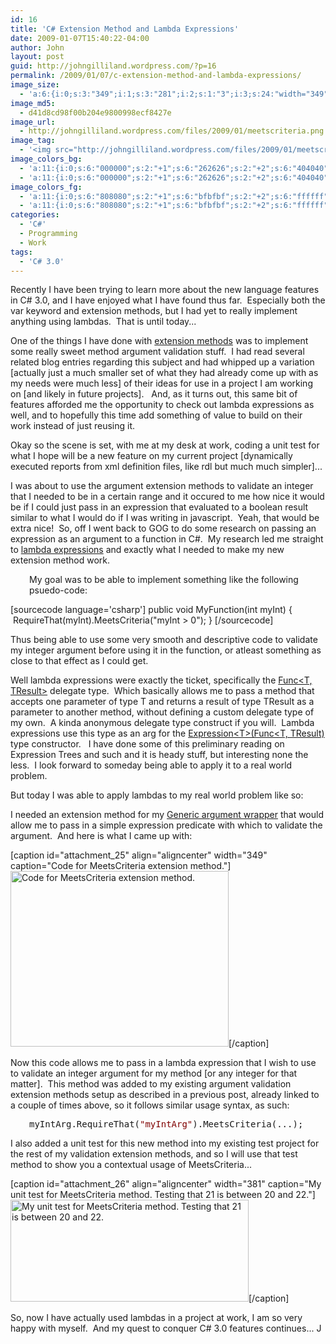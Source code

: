 ```yaml
---
id: 16
title: 'C# Extension Method and Lambda Expressions'
date: 2009-01-07T15:40:22-04:00
author: John
layout: post
guid: http://johngilliland.wordpress.com/?p=16
permalink: /2009/01/07/c-extension-method-and-lambda-expressions/
image_size:
  - 'a:6:{i:0;s:3:"349";i:1;s:3:"281";i:2;s:1:"3";i:3;s:24:"width="349" height="281"";s:4:"bits";s:1:"8";s:4:"mime";s:9:"image/png";}'
image_md5:
  - d41d8cd98f00b204e9800998ecf8427e
image_url:
  - http://johngilliland.wordpress.com/files/2009/01/meetscriteria.png
image_tag:
  - '<img src="http://johngilliland.wordpress.com/files/2009/01/meetscriteria.png?w=560" class="size-full wp-image-25 " title="Code for MeetsCriteria extension method."   alt="Code for MeetsCriteria extension method."    />'
image_colors_bg:
  - 'a:11:{i:0;s:6:"000000";s:2:"+1";s:6:"262626";s:2:"+2";s:6:"404040";s:2:"+3";s:6:"808080";s:2:"+4";s:6:"bfbfbf";s:2:"+5";s:6:"e6e6e6";i:-1;s:6:"000000";i:-2;s:6:"000000";i:-3;s:6:"000000";i:-4;s:6:"000000";i:-5;s:6:"000000";}'
  - 'a:11:{i:0;s:6:"000000";s:2:"+1";s:6:"262626";s:2:"+2";s:6:"404040";s:2:"+3";s:6:"808080";s:2:"+4";s:6:"bfbfbf";s:2:"+5";s:6:"e6e6e6";i:-1;s:6:"000000";i:-2;s:6:"000000";i:-3;s:6:"000000";i:-4;s:6:"000000";i:-5;s:6:"000000";}'
image_colors_fg:
  - 'a:11:{i:0;s:6:"808080";s:2:"+1";s:6:"bfbfbf";s:2:"+2";s:6:"ffffff";s:2:"+3";s:6:"000000";s:2:"+4";s:6:"000000";s:2:"+5";s:6:"000000";i:-1;s:6:"808080";i:-2;s:6:"808080";i:-3;s:6:"808080";i:-4;s:6:"808080";i:-5;s:6:"808080";}'
  - 'a:11:{i:0;s:6:"808080";s:2:"+1";s:6:"bfbfbf";s:2:"+2";s:6:"ffffff";s:2:"+3";s:6:"000000";s:2:"+4";s:6:"000000";s:2:"+5";s:6:"000000";i:-1;s:6:"808080";i:-2;s:6:"808080";i:-3;s:6:"808080";i:-4;s:6:"808080";i:-5;s:6:"808080";}'
categories:
  - 'C#'
  - Programming
  - Work
tags:
  - 'C# 3.0'
---
```

Recently I have been trying to learn more about the new language features in C# 3.0, and I have enjoyed what I have found thus far.  Especially both the var keyword and extension methods, but I had yet to really implement anything using lambdas.  That is until today...

One of the things I have done with <a title="Argument Validation using C# Extension Methods" href="http://johngilliland.wordpress.com/2009/01/07/argument-validation-using-c-30-extension-methods/">extension methods</a> was to implement some really sweet method argument validation stuff.  I had read several related blog entries regarding this subject and had whipped up a variation [actually just a much smaller set of what they had already come up with as my needs were much less] of their ideas for use in a project I am working on [and likely in future projects].   And, as it turns out, this same bit of features afforded me the opportunity to check out lambda expressions as well, and to hopefully this time add something of value to build on their work instead of just reusing it.

Okay so the scene is set, with me at my desk at work, coding a unit test for what I hope will be a new feature on my current project [dynamically executed reports from xml definition files, like rdl but much much simpler]...

I was about to use the argument extension methods to validate an integer that I needed to be in a certain range and it occured to me how nice it would be if I could just pass in an expression that evaluated to a boolean result similar to what I would do if I was writing in javascript.  Yeah, that would be extra nice!  So, off I went back to GOG to do some research on passing an expression as an argument to a function in C#.  My research led me straight to <a title="Lambda Expressions, new C# 3.0 Feature" href="http://weblogs.asp.net/scottgu/archive/2007/04/08/new-orcas-language-feature-lambda-expressions.aspx">lambda expressions</a> and exactly what I needed to make my new extension method work.
<p style="padding-left:30px;">My goal was to be able to implement something like the following psuedo-code:</p>

[sourcecode language='csharp']
public void MyFunction(int myInt)
{
    RequireThat(myInt).MeetsCriteria("myInt &gt; 0");
}
[/sourcecode]

Thus being able to use some very smooth and descriptive code to validate my integer argument before using it in the function, or atleast something as close to that effect as I could get.

Well lambda expressions were exactly the ticket, specifically the <a title="MSDN Reference for Func&lt;T, TResult&gt; delegate type." href="http://msdn.microsoft.com/en-us/library/bb549151.aspx">Func&lt;T, TResult&gt;</a> delegate type.  Which basically allows me to pass a method that accepts one parameter of type T and returns a result of type TResult as a parameter to another method, without defining a custom delegate type of my own.  A kinda anonymous delegate type construct if you will.  Lambda expressions use this type as an arg for the <a title="Code Project Article on Expressions" href="http://www.codeproject.com/KB/linq/Expressions.aspx">Expression&lt;T&gt;(Func&lt;T, TResult)</a> type constructor.   I have done some of this preliminary reading on Expression Trees and such and it is heady stuff, but interesting none the less.  I look forward to someday being able to apply it to a real world problem.  

But today I was able to apply lambdas to my real world problem like so:

I needed an extension method for my <a title="Argument validation with extension methods." href="http://johngilliland.wordpress.com/2009/01/07/argument-validation-using-c-30-extension-methods/">Generic argument wrapper</a> that would allow me to pass in a simple expression predicate with which to validate the argument.  And here is what I came up with:

[caption id="attachment_25" align="aligncenter" width="349" caption="Code for MeetsCriteria extension method."]<img class="size-full wp-image-25 " title="Code for MeetsCriteria extension method." src="/assets/images/2009/01/meetscriteria.png" alt="Code for MeetsCriteria extension method." width="349" height="281" />[/caption]

Now this code allows me to pass in a lambda expression that I wish to use to validate an integer argument for my method [or any integer for that matter].  This method was added to my existing argument validation extension methods setup as described in a previous post, already linked to a couple of times above, so it follows similar usage syntax, as such:
<pre style="padding-left:30px;">myIntArg.RequireThat(<span style="color:#800000;">"myIntArg"</span>).MeetsCriteria(...);</pre>
I also added a unit test for this new method into my existing test project for the rest of my validation extension methods, and so I will use that test method to show you a contextual usage of MeetsCriteria...

[caption id="attachment_26" align="aligncenter" width="381" caption="My unit test for MeetsCriteria method.  Testing that 21 is between 20 and 22."]<img class="size-full wp-image-26" title="meetscriteria.test.png" src="/assets/images/2009/01/meetscriteriatest.png" alt="My unit test for MeetsCriteria method.  Testing that 21 is between 20 and 22." width="381" height="163" />[/caption]

So, now I have actually used lambdas in a project at work, I am so very happy with myself.  And my quest to conquer C# 3.0 features continues... J